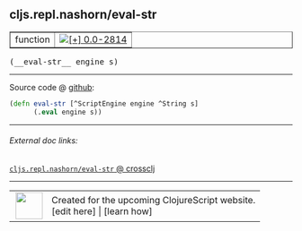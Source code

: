 ## cljs.repl.nashorn/eval-str



 <table border="1">
<tr>
<td>function</td>
<td><a href="https://github.com/cljsinfo/cljs-api-docs/tree/0.0-2814"><img valign="middle" alt="[+] 0.0-2814" title="Added in 0.0-2814" src="https://img.shields.io/badge/+-0.0--2814-lightgrey.svg"></a> </td>
</tr>
</table>


 <samp>
(__eval-str__ engine s)<br>
</samp>

---







Source code @ [github](https://github.com/clojure/clojurescript/blob/r1.7.58/src/main/clojure/cljs/repl/nashorn.clj#L45-L46):

```clj
(defn eval-str [^ScriptEngine engine ^String s]
      (.eval engine s))
```

<!--
Repo - tag - source tree - lines:

 <pre>
clojurescript @ r1.7.58
└── src
    └── main
        └── clojure
            └── cljs
                └── repl
                    └── <ins>[nashorn.clj:45-46](https://github.com/clojure/clojurescript/blob/r1.7.58/src/main/clojure/cljs/repl/nashorn.clj#L45-L46)</ins>
</pre>

-->

---



###### External doc links:

[`cljs.repl.nashorn/eval-str` @ crossclj](http://crossclj.info/fun/cljs.repl.nashorn/eval-str.html)<br>

---

 <table>
<tr><td>
<img valign="middle" align="right" width="48px" src="http://i.imgur.com/Hi20huC.png">
</td><td>
Created for the upcoming ClojureScript website.<br>
[edit here] | [learn how]
</td></tr></table>

[edit here]:https://github.com/cljsinfo/cljs-api-docs/blob/master/cljsdoc/cljs.repl.nashorn_eval-str.cljsdoc
[learn how]:https://github.com/cljsinfo/cljs-api-docs/wiki/cljsdoc-files

<!--

This information was too distracting to show to readers, but I'll leave it
commented here since it is helpful to:

- pretty-print the data used to generate this document
- and show how to retrieve that data



The API data for this symbol:

```clj
{:ns "cljs.repl.nashorn",
 :name "eval-str",
 :type "function",
 :signature ["[engine s]"],
 :source {:code "(defn eval-str [^ScriptEngine engine ^String s]\n      (.eval engine s))",
          :title "Source code",
          :repo "clojurescript",
          :tag "r1.7.58",
          :filename "src/main/clojure/cljs/repl/nashorn.clj",
          :lines [45 46]},
 :full-name "cljs.repl.nashorn/eval-str",
 :full-name-encode "cljs.repl.nashorn_eval-str",
 :history [["+" "0.0-2814"]]}

```

Retrieve the API data for this symbol:

```clj
;; from Clojure REPL
(require '[clojure.edn :as edn])
(-> (slurp "https://raw.githubusercontent.com/cljsinfo/cljs-api-docs/catalog/cljs-api.edn")
    (edn/read-string)
    (get-in [:symbols "cljs.repl.nashorn/eval-str"]))
```

-->
